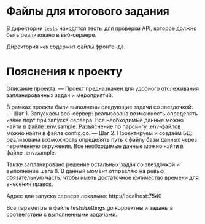 # Файлы для итогового задания

В директории `tests` находятся тесты для проверки API, которое должно быть реализовано в веб-сервере.

Директория `web` содержит файлы фронтенда.

# Пояснения к проекту

Описание проекта:
— Проект предназначен для удобного отслеживания запланированных задач и мероприятий.

В рамках проекта были выполнены следующие задачи со звездочкой:
— Шаг 1. Запускаем веб-сервер: реализована возможность определять извне порт при запуске сервера. Все необходимые данные можно найти в файле .env.sample.
Разъяснение по парсингу .env-файлов можно найти в файле config.go.
— Шаг 2. Проектируем и создаём БД: реализована возможность определять путь к файлу базы данных через переменную окружения. Все необходимые данные можно найти в файле .env.sample.

Также запланировано решение остальных задач со звездочкой и выполнение шага 8. В данный момент отправляю на ревью обязательную часть, чтобы иметь достаточное количество времени для внесения правок.

Адрес для запуска сервера локально: http://localhost:7540

Все параметры в файле tests/settings.go корректны и заданы в соответствии с выполненными задачами.
